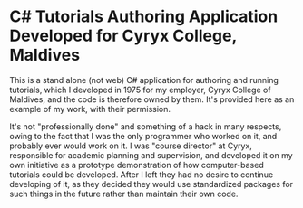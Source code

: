 # C# Tutorials Authoring Application Developed for Cyryx College, Maldives

This is a stand alone (not web) C# application for authoring and running tutorials, which I developed in 1975 for my employer, Cyryx College of Maldives, and the code is therefore owned by them. It's provided here as an example of my work, with their permission.

It's not "professionally done" and something of a hack in many respects, owing to the fact that I was the only programmer who worked on it, and probably ever would work on it. I was "course director" at Cyryx, responsible for academic planning and supervision, and developed it on my own initiative as a prototype demonstration of how computer-based tutorials could be developed. After I left they had no desire to continue developing of it, as they decided they would use standardized packages for such things in the future rather than maintain their own code.


